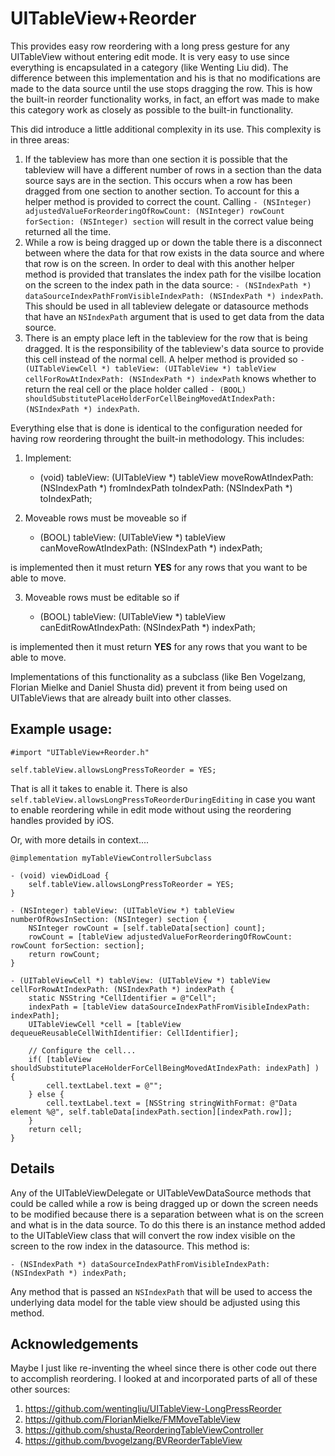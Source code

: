 # UITableView+Reorder

This provides easy row reordering with a long press gesture for any UITableView without entering edit mode. It is very easy to use since everything is encapsulated in a category (like Wenting Liu did). The difference between this implementation and his is that no modifications are made to the data source until the use stops dragging the row. This is how the built-in reorder functionality works, in fact, an effort was made to make this category work as closely as possible to the built-in functionality.

This did introduce a little additional complexity in its use. This complexity is in three areas:

1. If the tableview has more than one section it is possible that the tableview will have a different number of rows in a section than the data source says are in the section. This occurs when a row has been dragged from one section to another section. To account for this a helper method is provided to correct the count. Calling `- (NSInteger) adjustedValueForReorderingOfRowCount: (NSInteger) rowCount forSection: (NSInteger) section` will result in the correct value being returned all the time.
2. While a row is being dragged up or down the table there is a disconnect between where the data for that row exists in the data source and where that row is on the screen. In order to deal with this another helper method is provided that translates the index path for the visilbe location on the screen to the index path in the data source: `- (NSIndexPath *) dataSourceIndexPathFromVisibleIndexPath: (NSIndexPath *) indexPath`. This should be used in all tableview delegate or datasource methods that have an `NSIndexPath` argument that is used to get data from the data source.
3. There is an empty place left in the tableview for the row that is being dragged. It is the responsibility of the tableview's data source to provide this cell instead of the normal cell. A helper method is provided so `- (UITableViewCell *) tableView: (UITableView *) tableView cellForRowAtIndexPath: (NSIndexPath *) indexPath` knows whether to return the real cell or the place holder called `- (BOOL) shouldSubstitutePlaceHolderForCellBeingMovedAtIndexPath: (NSIndexPath *) indexPath`.

Everything else that is done is identical to the configuration needed for having row reordering throught the built-in methodology. This includes:

1. Implement:

    - (void) tableView: (UITableView *) tableView moveRowAtIndexPath: (NSIndexPath *) fromIndexPath toIndexPath: (NSIndexPath *) toIndexPath;

2. Moveable rows must be moveable so if

    - (BOOL) tableView: (UITableView *) tableView canMoveRowAtIndexPath: (NSIndexPath *) indexPath;

is implemented then it must return **YES** for any rows that you want to be able to move.

3. Moveable rows must be editable so if

    - (BOOL) tableView: (UITableView *) tableView canEditRowAtIndexPath: (NSIndexPath *) indexPath;

is implemented then it must return **YES** for any rows that you want to be able to move.


Implementations of this functionality as a subclass (like Ben Vogelzang, Florian Mielke and Daniel Shusta did) prevent it from being used on UITableViews that are already built into other classes.

## Example usage:

````
#import "UITableView+Reorder.h"

self.tableView.allowsLongPressToReorder = YES;
````

That is all it takes to enable it. There is also `self.tableView.allowsLongPressToReorderDuringEditing` in case you want to enable reordering while in edit mode without using the reordering handles provided by iOS.

Or, with more details in context....

````
@implementation myTableViewControllerSubclass

- (void) viewDidLoad {
    self.tableView.allowsLongPressToReorder = YES;
}

- (NSInteger) tableView: (UITableView *) tableView numberOfRowsInSection: (NSInteger) section {
	NSInteger rowCount = [self.tableData[section] count];
	rowCount = [tableView adjustedValueForReorderingOfRowCount: rowCount forSection: section];
	return rowCount;
}

- (UITableViewCell *) tableView: (UITableView *) tableView cellForRowAtIndexPath: (NSIndexPath *) indexPath {
    static NSString *CellIdentifier = @"Cell";
    indexPath = [tableView dataSourceIndexPathFromVisibleIndexPath: indexPath];
    UITableViewCell *cell = [tableView dequeueReusableCellWithIdentifier: CellIdentifier];

    // Configure the cell...
    if( [tableView shouldSubstitutePlaceHolderForCellBeingMovedAtIndexPath: indexPath] ) {
        cell.textLabel.text = @"";
    } else {
        cell.textLabel.text = [NSString stringWithFormat: @"Data element %@", self.tableData[indexPath.section][indexPath.row]];
    }
    return cell;
}
````

## Details

Any of the UITableViewDelegate or UITableVewDataSource methods that could be called while a row is being dragged up or down the screen needs to be modified because there is a separation between what is on the screen and what is in the data source. To do this there is an instance method added to the UITableView class that will convert the row index visible on the screen to the row index in the datasource. This method is:

    - (NSIndexPath *) dataSourceIndexPathFromVisibleIndexPath: (NSIndexPath *) indexPath;

Any method that is passed an `NSIndexPath` that will be used to access the underlying data model for the table view should be adjusted using this method.

## Acknowledgements

Maybe I just like re-inventing the wheel since there is other code out there to accomplish reordering. I looked at and incorporated parts of all of these other sources:

1. https://github.com/wentingliu/UITableView-LongPressReorder
2. https://github.com/FlorianMielke/FMMoveTableView
3. https://github.com/shusta/ReorderingTableViewController
4. https://github.com/bvogelzang/BVReorderTableView

